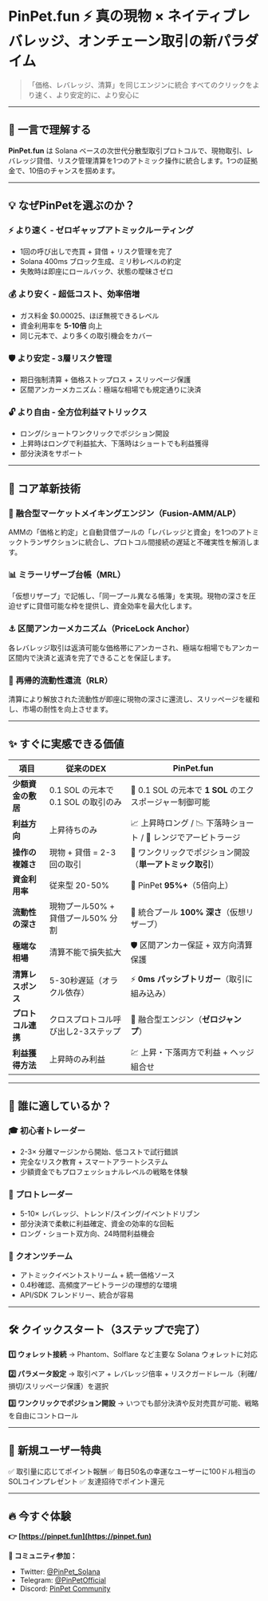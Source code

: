 # PinPet.fun ⚡ 真の現物 × ネイティブレバレッジ、オンチェーン取引の新パラダイム

> 「価格、レバレッジ、清算」を同じエンジンに統合
> すべてのクリックをより速く、より安定的に、より安心に

---

## 🎯 一言で理解する

**PinPet.fun** は Solana ベースの次世代分散型取引プロトコルで、現物取引、レバレッジ貸借、リスク管理清算を1つのアトミック操作に統合します。1つの証拠金で、10倍のチャンスを掴めます。

---

## 💡 なぜPinPetを選ぶのか？

### ⚡ **より速く** - ゼロギャップアトミックルーティング
- 1回の呼び出しで売買 + 貸借 + リスク管理を完了
- Solana 400ms ブロック生成、ミリ秒レベルの約定
- 失敗時は即座にロールバック、状態の曖昧さゼロ

### 💰 **より安く** - 超低コスト、効率倍増
- ガス料金 $0.00025、ほぼ無視できるレベル
- 資金利用率を **5-10倍** 向上
- 同じ元本で、より多くの取引機会をカバー

### 🛡️ **より安定** - 3層リスク管理
- 期日強制清算 + 価格ストップロス + スリッページ保護
- 区間アンカーメカニズム：極端な相場でも規定通りに決済

### 🔓 **より自由** - 全方位利益マトリックス
- ロング/ショートワンクリックでポジション開設
- 上昇時はロングで利益拡大、下落時はショートでも利益獲得
- 部分決済をサポート

---

## 🚀 コア革新技術

### 🔧 **融合型マーケットメイキングエンジン**（Fusion-AMM/ALP）
AMMの「価格と約定」と自動貸借プールの「レバレッジと資金」を1つのアトミックトランザクションに統合し、プロトコル間接続の遅延と不確実性を解消します。

### 📊 **ミラーリザーブ台帳**（MRL）
「仮想リザーブ」で記帳し、「同一プール異なる帳簿」を実現。現物の深さを圧迫せずに貸借可能な枠を提供し、資金効率を最大化します。

### ⚓ **区間アンカーメカニズム**（PriceLock Anchor）
各レバレッジ取引は返済可能な価格帯にアンカーされ、極端な相場でもアンカー区間内で決済と返済を完了できることを保証します。

### 🔄 **再帰的流動性還流**（RLR）
清算により解放された流動性が即座に現物の深さに還流し、スリッページを緩和し、市場の耐性を向上させます。

---

## ✨ すぐに実感できる価値

| 項目 | 従来のDEX | PinPet.fun |
|-----|---------|-----------|
| **少額資金の敷居** | 0.1 SOL の元本で 0.1 SOL の取引のみ | 🎁 0.1 SOL の元本で **1 SOL** のエクスポージャー制御可能 |
| **利益方向** | 上昇待ちのみ | 📈 上昇時ロング / 📉 下落時ショート / 🌊 レンジでアービトラージ |
| **操作の複雑さ** | 現物 + 貸借 = 2-3回の取引 | 🎯 ワンクリックでポジション開設（**単一アトミック取引**） |
| **資金利用率** | 従来型 20-50% | 🚀 PinPet **95%+**（5倍向上） |
| **流動性の深さ** | 現物プール50% + 貸借プール50% 分割 | 🌊 統合プール **100% 深さ**（仮想リザーブ） |
| **極端な相場** | 清算不能で損失拡大 | 🛡️ 区間アンカー保証 + 双方向清算保護 |
| **清算レスポンス** | 5-30秒遅延（オラクル依存） | ⚡ **0ms パッシブトリガー**（取引に組み込み） |
| **プロトコル連携** | クロスプロトコル呼び出し2-3ステップ | 🔗 融合型エンジン（**ゼロジャンプ**） |
| **利益獲得方法** | 上昇時のみ利益 | 💹 上昇・下落両方で利益 + ヘッジ組合せ |


---

## 🎯 誰に適しているか？

### 🎓 **初心者トレーダー**
- 2-3× 分離マージンから開始、低コストで試行錯誤
- 完全なリスク教育 + スマートアラートシステム
- 少額資金でもプロフェッショナルレベルの戦略を体験

### 💼 **プロトレーダー**
- 5-10× レバレッジ、トレンド/スイング/イベントドリブン
- 部分決済で柔軟に利益確定、資金の効率的な回転
- ロング・ショート双方向、24時間利益機会

### 🤖 **クオンツチーム**
- アトミックイベントストリーム + 統一価格ソース
- 0.4秒確認、高頻度アービトラージの理想的な環境
- API/SDK フレンドリー、統合が容易

---

## 🛠️ クイックスタート（3ステップで完了）

**1️⃣ ウォレット接続**
→ Phantom、Solflare など主要な Solana ウォレットに対応

**2️⃣ パラメータ設定**
→ 取引ペア + レバレッジ倍率 + リスクガードレール（利確/損切/スリッページ保護）を選択

**3️⃣ ワンクリックでポジション開設**
→ いつでも部分決済や反対売買が可能、戦略を自由にコントロール

---

## 🎁 新規ユーザー特典

✅ 取引量に応じてポイント報酬
✅ 毎日50名の幸運なユーザーに100ドル相当のSOLコインプレゼント
✅ 友達招待でポイント還元

---

## 🔥 今すぐ体験

**👉 [https://pinpet.fun](https://pinpet.fun)**

**📱 コミュニティ参加：**
- Twitter: [@PinPet_Solana](https://twitter.com/PinPet_Solana)
- Telegram: [@PinPetOfficial](https://t.me/PinPetOfficial)
- Discord: [PinPet Community](https://discord.gg/pinpet)
